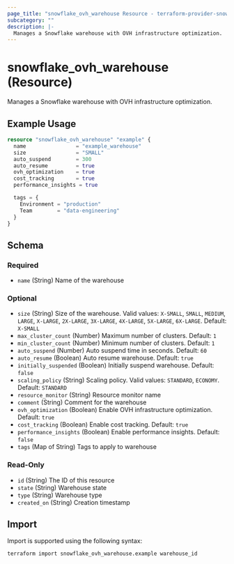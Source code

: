 ```yaml
---
page_title: "snowflake_ovh_warehouse Resource - terraform-provider-snowflake-ovh"
subcategory: ""
description: |-
  Manages a Snowflake warehouse with OVH infrastructure optimization.
---
```


# snowflake_ovh_warehouse (Resource)

Manages a Snowflake warehouse with OVH infrastructure optimization.

## Example Usage

```terraform
resource "snowflake_ovh_warehouse" "example" {
  name                = "example_warehouse"
  size                = "SMALL"
  auto_suspend        = 300
  auto_resume         = true
  ovh_optimization    = true
  cost_tracking       = true
  performance_insights = true

  tags = {
    Environment = "production"
    Team        = "data-engineering"
  }
}
```

## Schema

### Required

- `name` (String) Name of the warehouse

### Optional

- `size` (String) Size of the warehouse. Valid values: `X-SMALL`, `SMALL`, `MEDIUM`, `LARGE`, `X-LARGE`, `2X-LARGE`, `3X-LARGE`, `4X-LARGE`, `5X-LARGE`, `6X-LARGE`. Default: `X-SMALL`
- `max_cluster_count` (Number) Maximum number of clusters. Default: `1`
- `min_cluster_count` (Number) Minimum number of clusters. Default: `1`
- `auto_suspend` (Number) Auto suspend time in seconds. Default: `60`
- `auto_resume` (Boolean) Auto resume warehouse. Default: `true`
- `initially_suspended` (Boolean) Initially suspend warehouse. Default: `false`
- `scaling_policy` (String) Scaling policy. Valid values: `STANDARD`, `ECONOMY`. Default: `STANDARD`
- `resource_monitor` (String) Resource monitor name
- `comment` (String) Comment for the warehouse
- `ovh_optimization` (Boolean) Enable OVH infrastructure optimization. Default: `true`
- `cost_tracking` (Boolean) Enable cost tracking. Default: `true`
- `performance_insights` (Boolean) Enable performance insights. Default: `false`
- `tags` (Map of String) Tags to apply to warehouse

### Read-Only

- `id` (String) The ID of this resource
- `state` (String) Warehouse state
- `type` (String) Warehouse type
- `created_on` (String) Creation timestamp

## Import

Import is supported using the following syntax:

```shell
terraform import snowflake_ovh_warehouse.example warehouse_id
```
